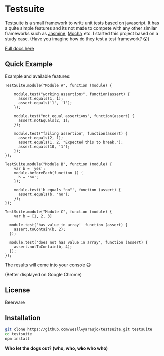 # Testsuite

Testsuite is a small framework to write unit tests based on javascript.
It has a quite simple features and its not made to compete with any other similar frameworks such as [Jasmine], [Mocha], etc.
I started this project based on a study case.
(Have you imagine how do they test a test framework? :open_mouth:)

[Full docs here]

Quick Example
--------------
Example and available features:

```
TestSuite.module("Module A", function (module) {

    module.test("working assertions", function(assert) {
      assert.equals(1, 1);
      assert.equals('1', '1');
    });
    
    module.test("not equal assertions", function(assert) {
      assert.notEquals(2, 1);
    });
    
    module.test("failing assertion", function(assert) {
      assert.equals(2, 1);
      assert.equals(1, 2, "Expected this to break.");
      assert.equals(10, '1');
    });
});

TestSuite.module("Module B", function (module) {
    var b = 'yes';
    module.beforeEach(function () {
      b = 'no';
    });
    
    module.test('b equals "no"', function (assert) {
      assert.equals(b, 'no');
    });
});

TestSuite.module("Module C", function (module) {
    var b = [1, 2, 3]
    
  module.test('has value in array', function (assert) {
    assert.toContain(b, 2);
  });

  module.test('does not has value in array', function (assert) {
    assert.notToContain(b, 4);
  });
});
```

The results will come into your console :smiley:

(Better displayed on Google Chrome)

License
----

Beerware

Installation
--------------

```sh
git clone https://github.com/weslleyaraujo/testsuite.git testsuite
cd testsuite
npm install
```

**Who let the dogs out? (who, who, who who who)**

[Jasmine]:https://github.com/pivotal/jasmine
[Mocha]:https://github.com/visionmedia/mocha
[Full docs here]:http://weslleyaraujo.github.io/testsuite/

